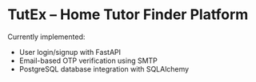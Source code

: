 # TutEx – Home Tutor Finder Platform

Currently implemented:

- User login/signup with FastAPI
- Email-based OTP verification using SMTP
- PostgreSQL database integration with SQLAlchemy
